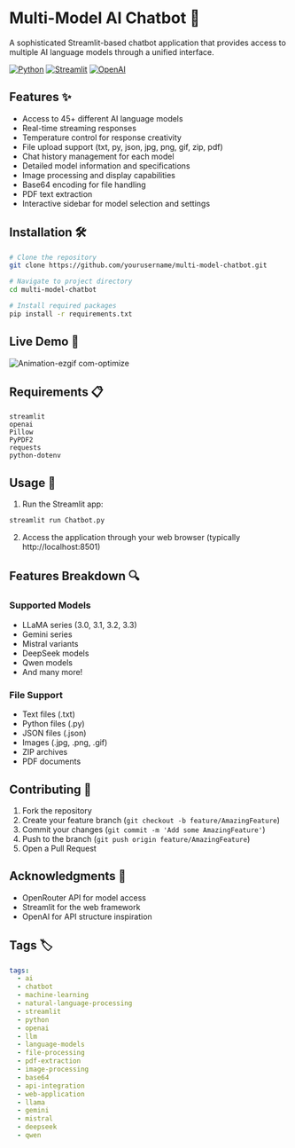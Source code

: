 # Multi-Model AI Chatbot 🤖

A sophisticated Streamlit-based chatbot application that provides access to multiple AI language models through a unified interface.

[![Python](https://img.shields.io/badge/Python-3.8+-blue.svg)](https://www.python.org/downloads/)
[![Streamlit](https://img.shields.io/badge/Streamlit-1.0+-red.svg)](https://streamlit.io/)
[![OpenAI](https://img.shields.io/badge/OpenAI-API-green.svg)](https://openai.com/)


## Features ✨

- Access to 45+ different AI language models
- Real-time streaming responses
- Temperature control for response creativity
- File upload support (txt, py, json, jpg, png, gif, zip, pdf)
- Chat history management for each model
- Detailed model information and specifications
- Image processing and display capabilities
- Base64 encoding for file handling
- PDF text extraction
- Interactive sidebar for model selection and settings

## Installation 🛠️

```bash
# Clone the repository
git clone https://github.com/yourusername/multi-model-chatbot.git

# Navigate to project directory
cd multi-model-chatbot

# Install required packages
pip install -r requirements.txt
```

## Live Demo 👀

![Animation-ezgif com-optimize](https://github.com/user-attachments/assets/7a6cab00-2172-49b9-93cc-4c1cda10a8e2)



## Requirements 📋

```text
streamlit
openai
Pillow
PyPDF2
requests
python-dotenv
```

## Usage 🚀

1. Run the Streamlit app:
```bash
streamlit run Chatbot.py
```

2. Access the application through your web browser (typically http://localhost:8501)

## Features Breakdown 🔍

### Supported Models
- LLaMA series (3.0, 3.1, 3.2, 3.3)
- Gemini series
- Mistral variants
- DeepSeek models
- Qwen models
- And many more!

### File Support
- Text files (.txt)
- Python files (.py)
- JSON files (.json)
- Images (.jpg, .png, .gif)
- ZIP archives
- PDF documents

## Contributing 🤝

1. Fork the repository
2. Create your feature branch (`git checkout -b feature/AmazingFeature`)
3. Commit your changes (`git commit -m 'Add some AmazingFeature'`)
4. Push to the branch (`git push origin feature/AmazingFeature`)
5. Open a Pull Request

## Acknowledgments 🙏

- OpenRouter API for model access
- Streamlit for the web framework
- OpenAI for API structure inspiration

## Tags 🏷️

```yaml
tags:
  - ai
  - chatbot
  - machine-learning
  - natural-language-processing
  - streamlit
  - python
  - openai
  - llm
  - language-models
  - file-processing
  - pdf-extraction
  - image-processing
  - base64
  - api-integration
  - web-application
  - llama
  - gemini
  - mistral
  - deepseek
  - qwen
```
